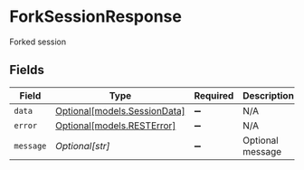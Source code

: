 # ForkSessionResponse

Forked session


## Fields

| Field                                                    | Type                                                     | Required                                                 | Description                                              |
| -------------------------------------------------------- | -------------------------------------------------------- | -------------------------------------------------------- | -------------------------------------------------------- |
| `data`                                                   | [Optional[models.SessionData]](../models/sessiondata.md) | :heavy_minus_sign:                                       | N/A                                                      |
| `error`                                                  | [Optional[models.RESTError]](../models/resterror.md)     | :heavy_minus_sign:                                       | N/A                                                      |
| `message`                                                | *Optional[str]*                                          | :heavy_minus_sign:                                       | Optional message                                         |